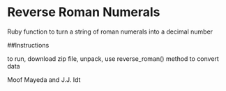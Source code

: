 # Reverse Roman Numerals

Ruby function to turn a string of roman numerals into a decimal number

##Instructions

to run, download zip file, unpack, use reverse_roman() method to convert data

Moof Mayeda and J.J. Idt
